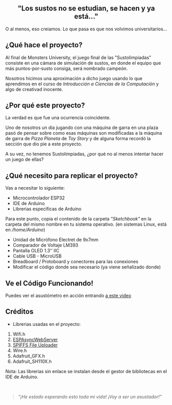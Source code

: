 <h2 align='center'>
  "Los sustos no se estudian, se hacen y ya está..."
</h2>

O al menos, eso creiamos. Lo que pasa es que nos volvimos universitarios...

## ¿Qué hace el proyecto?

Al final de Monsters University, el juego final de las
"Sustolimpiadas" consiste en una cámara de simulación 
de sustos, en donde el equipo que más puntos-por-susto
consiga, será nombrado campeón. 

Nosotros hicimos una aproximación a dicho juego usando 
lo que aprendimos en el curso de _Introducción a Ciencias de
la Computación_ y algo de creativad inocente.

## ¿Por qué este proyecto?

La verdad es que fue una ocurrencia coincidente. 

Uno de nosotros un día jugando con una máquina de garra en una plaza pasó de pensar sobre como esas máquinas son modificadas
a la máquina de garra de _Pizza Planeta_ de _Toy Story_ y de alguna forma recordó la sección que dio pie a este proyecto.  

A su vez, no tenemos Sustolimpiadas, ¿por qué no al menos intentar hacer un juego de ellas?


## ¿Qué necesito para replicar el proyecto?

Vas a necesitar lo siguiente: 

- Microcontrolador ESP32 
- IDE de Arduino
- Librerias especificas de Arduino 

Para este punto, copia el contenido de la carpeta _"Sketchbook"_
en la carpeta del mismo nombre en tu sistema operativo. (en sistemas Linux, está en _/home/Arduino_)

- Unidad de Micrófono Electret de 9x7mm
- Comparador de Voltaje LM393
- Pantalla OLED 1.3’’ IIC
- Cable USB - MicroUSB
- Breadboard / Protoboard y conectores para las conexiones 
- Modificar el código donde sea necesario (ya viene señalizado donde) 


## Ve el Código Funcionando!

Puedes ver el asustómetro en acción entrando [a este video](https://www.youtube.com/watch?v=ktMf_zl2NSk)

## Créditos

- Librerias usadas en el proyecto: 

1. Wifi.h
2. [ESPAsyncWebServer](https://github.com/me-no-dev/ESPAsyncWebServer)
3. [SPIFFS File Uploader](https://github.com/me-no-dev/arduino-esp32fs-plugin)
4. Wire.h
5. Adafruit_GFX.h
6. Adafruit_SH110X.h

Nota: Las librerias sin enlace se instalan desde el gestor de bibliotecas en el IDE de Arduino. 

<br>

> _“¡He estado esperando esto toda mi vida! ¡Voy a ser un asustador!”_
